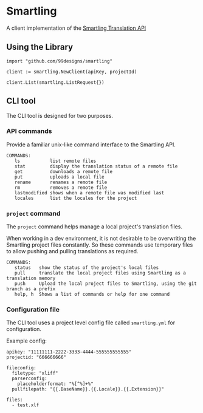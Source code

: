 # Smartling

A client implementation of the [Smartling Translation API](https://docs.smartling.com/display/docs/Smartling+Translation+API)


## Using the Library

```
import "github.com/99designs/smartling"

client := smartling.NewClient(apiKey, projectId)

client.List(smartling.ListRequest{})

```

## CLI tool

The CLI tool is designed for two purposes.

### API commands

Provide a familiar unix-like command interface to the Smartling API.
```
COMMANDS:
   ls           list remote files
   stat         display the translation status of a remote file
   get          downloads a remote file
   put          uploads a local file
   rename       renames a remote file
   rm           removes a remote file
   lastmodified shows when a remote file was modified last
   locales      list the locales for the project
```

### `project` command

The `project` command helps manage a local project's translation files.

When working in a dev environment, it is not desirable to be overwriting the Smartling project files constantly. So these commands use temporary files to allow pushing and pulling translations as required.

```
COMMANDS:
   status   show the status of the project's local files
   pull     translate the local project files using Smartling as a translation memory
   push     Upload the local project files to Smartling, using the git branch as a prefix
   help, h  Shows a list of commands or help for one command
```

### Configuration file

The CLI tool uses a project level config file called `smartling.yml` for configuration.

Example config:
```
apikey: "11111111-2222-3333-4444-555555555555"
projectid: "666666666"

fileconfig:
  filetype: "xliff"
  parserconfig:
    placeholderformat: "%[^%]+%"
  pullfilepath: "{{.BaseName}}.{{.Locale}}.{{.Extension}}"

files:
  - test.xlf
```
